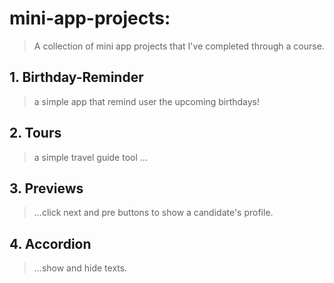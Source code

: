 # mini-app-projects:
>A collection of mini app projects that I've completed through a course.

## 1. Birthday-Reminder
>a simple app that remind user the upcoming birthdays!

## 2. Tours
>a simple travel guide tool ...

## 3. Previews
>...click next and pre buttons to show a candidate's profile.

## 4. Accordion
>...show and hide texts.